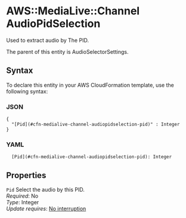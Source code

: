 # AWS::MediaLive::Channel AudioPidSelection<a name="aws-properties-medialive-channel-audiopidselection"></a>

Used to extract audio by The PID\.

The parent of this entity is AudioSelectorSettings\.

## Syntax<a name="aws-properties-medialive-channel-audiopidselection-syntax"></a>

To declare this entity in your AWS CloudFormation template, use the following syntax:

### JSON<a name="aws-properties-medialive-channel-audiopidselection-syntax.json"></a>

```
{
  "[Pid](#cfn-medialive-channel-audiopidselection-pid)" : Integer
}
```

### YAML<a name="aws-properties-medialive-channel-audiopidselection-syntax.yaml"></a>

```
  [Pid](#cfn-medialive-channel-audiopidselection-pid): Integer
```

## Properties<a name="aws-properties-medialive-channel-audiopidselection-properties"></a>

`Pid` <a name="cfn-medialive-channel-audiopidselection-pid"></a>
Select the audio by this PID\.  
_Required_: No  
_Type_: Integer  
_Update requires_: [No interruption](https://docs.aws.amazon.com/AWSCloudFormation/latest/UserGuide/using-cfn-updating-stacks-update-behaviors.html#update-no-interrupt)
